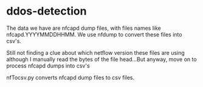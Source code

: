 # ddos-detection

The data we have are nfcapd dump files, with files names like nfcapd.YYYYMMDDHHMM. We use nfdump to convert these files into csv's.

Still not finding a clue about which netflow version these files are using although I manually read the bytes of the file head...But anyway, move on to process nfcapd dumps into csv's

nfTocsv.py converts nfcapd dump files to csv files.
